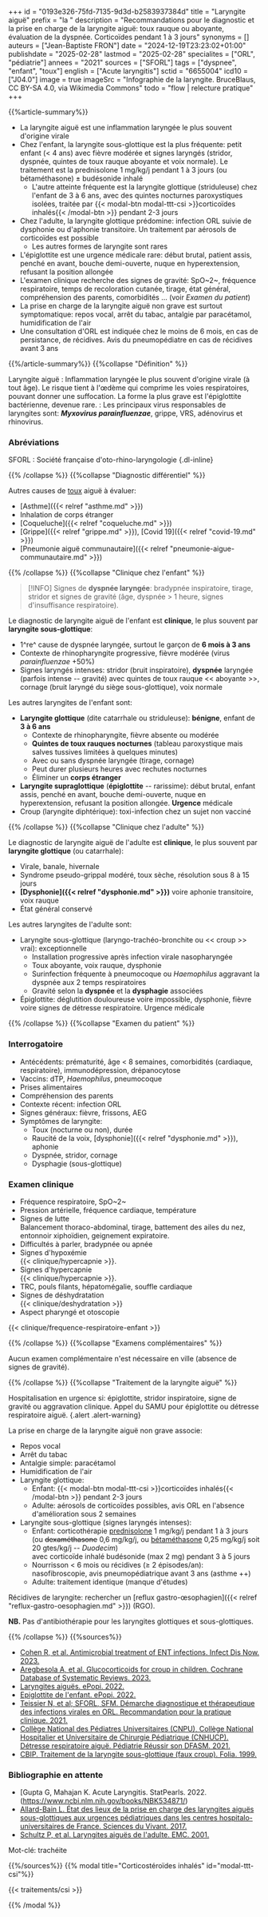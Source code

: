 +++
id = "0193e326-75fd-7135-9d3d-b2583937384d"
title = "Laryngite aiguë"
prefix = "la "
description = "Recommandations pour le diagnostic et la prise en charge de la laryngite aiguë: toux rauque ou aboyante, évaluation de la dyspnée. Corticoïdes pendant 1 à 3 jours"
synonyms = []
auteurs = ["Jean-Baptiste FRON"]
date = "2024-12-19T23:23:02+01:00"
publishdate = "2025-02-28"
lastmod = "2025-02-28"
specialites = ["ORL", "pédiatrie"]
annees = "2021"
sources = ["SFORL"]
tags = ["dyspnee", "enfant", "toux"]
english = ["Acute laryngitis"]
sctid = "6655004"
icd10 = ["J04.0"]
image = true
imageSrc = "Infographie de la laryngite. BruceBlaus, CC BY-SA 4.0, via Wikimedia Commons"
todo = "flow | relecture pratique"
+++

{{%article-summary%}}

- La laryngite aiguë est une inflammation laryngée le plus souvent d'origine virale
- Chez l'enfant, la laryngite sous-glottique est la plus fréquente: petit enfant (< 4 ans) avec fièvre modérée et signes laryngés (stridor, dyspnée, quintes de toux rauque aboyante et voix normale). Le traitement est la prednisolone 1 mg/kg/j pendant 1 à 3 jours (ou bétaméthasone) ± budésonide inhalé
  - L'autre atteinte fréquente est la laryngite glottique (striduleuse) chez l'enfant de 3 à 6 ans, avec des quintes nocturnes paroxystiques isolées, traitée par {{< modal-btn modal-ttt-csi >}}corticoïdes inhalés{{< /modal-btn >}} pendant 2-3 jours
- Chez l'adulte, la laryngite glottique prédomine: infection ORL suivie de dysphonie ou d'aphonie transitoire. Un traitement par aérosols de corticoïdes est possible
  - Les autres formes de laryngite sont rares
- L'épiglottite est une urgence médicale rare: début brutal, patient assis, penché en avant, bouche demi-ouverte, nuque en hyperextension, refusant la position allongée
- L'examen clinique recherche des signes de gravité: SpO~2~, fréquence respiratoire, temps de recoloration cutanée, tirage, état général, compréhension des parents, comorbidités ... (voir *Examen du patient*)
- La prise en charge de la laryngite aiguë non grave est surtout symptomatique: repos vocal, arrêt du tabac, antalgie par paracétamol, humidification de l'air
- Une consultation d'ORL est indiquée chez le moins de 6 mois, en cas de persistance, de récidives. Avis du pneumopédiatre en cas de récidives avant 3 ans

{{%/article-summary%}}
{{%collapse "Définition" %}}

Laryngite aiguë
: Inflammation laryngée le plus souvent d'origine virale (à tout âge). Le risque tient à l'œdème qui comprime les voies respiratoires, pouvant donner une suffocation. La forme la plus grave est l'épiglottite bactérienne, devenue rare.
: Les principaux virus responsables de laryngites sont: ***Myxovirus parainfluenzae***, grippe, VRS, adénovirus et rhinovirus.

### Abréviations

SFORL
: Société française d'oto-rhino-laryngologie
{.dl-inline}

{{% /collapse %}}
{{%collapse "Diagnostic différentiel" %}}

Autres causes de [toux](/tags/toux/) aiguë à évaluer:

- [Asthme]({{< relref "asthme.md" >}})
- Inhalation de corps étranger
- [Coqueluche]({{< relref "coqueluche.md" >}})
- [Grippe]({{< relref "grippe.md" >}}), [Covid 19]({{< relref "covid-19.md" >}})
- [Pneumonie aiguë communautaire]({{< relref "pneumonie-aigue-communautaire.md" >}})

{{% /collapse %}}
{{%collapse "Clinique chez l'enfant" %}}

> [!INFO]
> Signes de **dyspnée laryngée**: bradypnée inspiratoire, tirage, stridor et signes de gravité (âge, dyspnée > 1 heure, signes d'insuffisance respiratoire).

Le diagnostic de laryngite aiguë de l'enfant est **clinique**, le plus souvent par **laryngite sous-glottique**:

- 1^re^ cause de dyspnée laryngée, surtout le garçon de **6 mois à 3 ans**
- Contexte de rhinopharyngite progressive, fièvre modérée (virus *parainfluenzae* +50%)
- Signes laryngés intenses: stridor (bruit inspiratoire), **dyspnée** laryngée (parfois intense -- gravité) avec quintes de toux rauque << aboyante >>, cornage (bruit laryngé du siège sous-glottique), voix normale

Les autres laryngites de l'enfant sont:

- **Laryngite glottique** (dite catarrhale ou striduleuse): **bénigne**, enfant de **3 à 6 ans**
  - Contexte de rhinopharyngite, fièvre absente ou modérée
  - **Quintes de toux rauques nocturnes** (tableau paroxystique mais salves tussives limitées à quelques minutes)
  - Avec ou sans dyspnée laryngée (tirage, cornage)
  - Peut durer plusieurs heures avec rechutes nocturnes
  - Éliminer un **corps étranger**
- **Laryngite supraglottique** (**épiglottite** -- rarissime): début brutal, enfant assis, penché en avant, bouche demi-ouverte, nuque en hyperextension, refusant la position allongée. **Urgence** médicale
- Croup (laryngite diphtérique): toxi-infection chez un sujet non vacciné

{{% /collapse %}}
{{%collapse "Clinique chez l'adulte" %}}

Le diagnostic de laryngite aiguë de l'adulte est **clinique**, le plus souvent par **laryngite glottique** (ou catarrhale):

- Virale, banale, hivernale
- Syndrome pseudo-grippal modéré, toux sèche, résolution sous 8 à 15 jours
- **[Dysphonie]({{< relref "dysphonie.md" >}})** voire aphonie transitoire, voix rauque
- État général conservé

Les autres laryngites de l'adulte sont:

- Laryngite sous-glottique (laryngo-trachéo-bronchite ou << croup >> vrai): exceptionnelle
  - Installation progressive après infection virale nasopharyngée
  - Toux aboyante, voix rauque, dysphonie
  - Surinfection fréquente à pneumocoque ou *Haemophilus* aggravant la dyspnée aux 2 temps respiratoires
  - Gravité selon la **dyspnée** et la **dysphagie** associées
- Épiglottite: déglutition douloureuse voire impossible, dysphonie, fièvre voire signes de détresse respiratoire. Urgence médicale

{{% /collapse %}}
{{%collapse "Examen du patient" %}}

### Interrogatoire

- Antécédents: prématurité, âge < 8 semaines, comorbidités (cardiaque, respiratoire), immunodépression, drépanocytose
- Vaccins: dTP, *Haemophilus*, pneumocoque
- Prises alimentaires
- Compréhension des parents
- Contexte récent: infection ORL
- Signes généraux: fièvre, frissons, AEG
- Symptômes de laryngite:
  - Toux (nocturne ou non), durée
  - Raucité de la voix, [dysphonie]({{< relref "dysphonie.md" >}}), aphonie
  - Dyspnée, stridor, cornage
  - Dysphagie (sous-glottique)

### Examen clinique

- Fréquence respiratoire, SpO~2~
- Pression artérielle, fréquence cardiaque, température
- Signes de lutte  
  Balancement thoraco-abdominal, tirage, battement des ailes du nez, entonnoir xiphoïdien, geignement expiratoire.
- Difficultés à parler, bradypnée ou apnée
- Signes d'hypoxémie  
  {{< clinique/hypercapnie >}}.
- Signes d'hypercapnie  
  {{< clinique/hypercapnie >}}.
- TRC, pouls filants, hépatomégalie, souffle cardiaque
- Signes de déshydratation  
  {{< clinique/deshydratation >}}
- Aspect pharyngé et otoscopie

{{< clinique/frequence-respiratoire-enfant >}}

{{% /collapse %}}
{{%collapse "Examens complémentaires" %}}

Aucun examen complémentaire n'est nécessaire en ville (absence de signes de gravité).

{{% /collapse %}}
{{%collapse "Traitement de la laryngite aiguë" %}}

Hospitalisation en urgence si: épiglottite, stridor inspiratoire, signe de gravité ou aggravation clinique. Appel du SAMU pour épiglottite ou détresse respiratoire aiguë.
{.alert .alert-warning}

La prise en charge de la laryngite aiguë non grave associe:

- Repos vocal
- Arrêt du tabac
- Antalgie simple: paracétamol
- Humidification de l'air
- Laryngite glottique:
  - Enfant: {{< modal-btn modal-ttt-csi >}}corticoïdes inhalés{{< /modal-btn >}} pendant 2-3 jours
  - Adulte: aérosols de corticoïdes possibles, avis ORL en l'absence d'amélioration sous 2 semaines
- Laryngite sous-glottique (signes laryngés intenses):
  - Enfant: corticothérapie [prednisolone](https://base-donnees-publique.medicaments.gouv.fr/affichageDoc.php?specid=69200035&typedoc=R) 1 mg/kg/j pendant 1 à 3 jours (ou ~~dexaméthasone~~ 0,6 mg/kg/j, ou [bétaméthasone](https://base-donnees-publique.medicaments.gouv.fr/affichageDoc.php?specid=63094301&typedoc=R) 0,25 mg/kg/j soit 20 gtes/kg/j -- *Duodecim*)  
    avec corticoïde inhalé budésonide (max 2 mg) pendant 3 à 5 jours
  - Nourrisson < 6 mois ou récidives (≥ 2 épisodes/an): nasofibroscopie, avis pneumopédiatrique avant 3 ans (asthme ++)
  - Adulte: traitement identique (manque d'études)

Récidives de laryngite: rechercher un [reflux gastro-œsophagien]({{< relref "reflux-gastro-oesophagien.md" >}}) (RGO).

**NB.** Pas d'antibiothérapie pour les laryngites glottiques et sous-glottiques.

{{% /collapse %}}
{{%sources%}}

- [Cohen R, et al. Antimicrobial treatment of ENT infections. Infect Dis Now. 2023.](https://www.sciencedirect.com/science/article/pii/S2666991923001471)
- [Aregbesola A, et al. Glucocorticoids for croup in children. Cochrane Database of Systematic Reviews. 2023.](https://www.cochrane.org/fr/CD001955/ARI_glucocorticoides-pour-la-laryngite-chez-lenfant)
- [Laryngites aiguës. ePopi. 2022.](https://epopi.fr/?page=fiche&id=340&cat_id=578)
- [Epiglottite de l'enfant. ePopi. 2022.](https://epopi.fr/?page=fiche&id=341&cat_id=579)
- [Teissier N, et al; SFORL, SFM. Démarche diagnostique et thérapeutique des infections virales en ORL. Recommandation pour la pratique clinique. 2021.](https://www.sforl.org/wp-content/uploads/2021/09/Reco-SFORL-Diagnostic-et-ttt-des-infections-virales-en-ORL-15092021_compressed.pdf)
- [Collège National des Pédiatres Universitaires (CNPU), Collège National Hospitalier et Universitaire de Chirurgie Pédiatrique (CNHUCP). Détresse respiratoire aiguë. Pédiatrie Réussir son DFASM. 2021.](https://www.pedia-univ.fr/deuxieme-cycle/referentiel/pneumologie-cardiologie/detresse-respiratoire-aigue)
- [CBIP. Traitement de la laryngite sous-glottique (faux croup). Folia. 1999.](https://www.cbip.be/fr/articles/909?folia=829&matches=dur%C3%A9e)

### Bibliographie en attente

- [Gupta G, Mahajan K. Acute Laryngitis. StatPearls. 2022.(https://www.ncbi.nlm.nih.gov/books/NBK534871/)
- [Allard-Bain L. État des lieux de la prise en charge des laryngites aiguës sous-glottiques aux urgences pédiatriques dans les
centres hospitalo-universitaires de France. Sciences du Vivant. 2017.](https://dumas.ccsd.cnrs.fr/dumas-01561623v1/document)
- [Schultz P, et al. Laryngites aiguës de l'adulte. EMC. 2001.](https://www.em-consulte.com/article/1313/laryngites-aigues-de-l-adulte)

Mot-clé: trachéite

{{%/sources%}}
{{% modal title="Corticostéroïdes inhalés" id="modal-ttt-csi"%}}

{{< traitements/csi >}}

{{% /modal %}}
